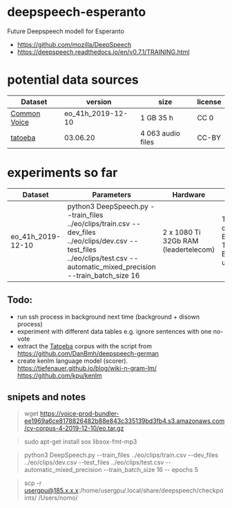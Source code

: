 # deepspeech-esperanto
Future Deepspeech modell for Esperanto
* https://github.com/mozilla/DeepSpeech
* https://deepspeech.readthedocs.io/en/v0.7.1/TRAINING.html

# potential data sources

|Dataset|version|size|license|
|--|--|--|--|
|[Common Voice](https://voice.mozilla.org/eo/datasets)|eo_41h_2019-12-10|1 GB 35 h|CC 0|
|[tatoeba](https://tatoeba.org/epo/sentences/search?query=&from=epo&to=none&user=&orphans=no&unapproved=no&has_audio=yes&tags=&list=&native=&trans_filter=limit&trans_to=und&trans_link=&trans_user=&trans_orphan=&trans_unapproved=&trans_has_audio=&sort=relevance&sort_reverse=)|03.06.20|4 063 audio files|CC-BY|


# experiments so far

|Dataset|Parameters|Hardware|Results|
|--|--|--|--|
|eo_41h_2019-12-10|python3 DeepSpeech.py --train_files ../eo/clips/train.csv --dev_files ../eo/clips/dev.csv --test_files ../eo/clips/test.csv --automatic_mixed_precision --train_batch_size 16|2 x 1080 Ti 32Gb RAM (leadertelecom)|Time for one Epoch: 3h <br> Total Epochs:3 <br> unfinished|



## Todo:
- run ssh process in background next time (background + disown process)
- experiment with different data tables e.g. ignore sentences with one no-vote
- extract the [Tatoeba](https://tatoeba.org/epo/sentences/search?query=&from=epo&to=none&user=&orphans=no&unapproved=no&has_audio=yes&tags=&list=&native=&trans_filter=limit&trans_to=und&trans_link=&trans_user=&trans_orphan=&trans_unapproved=&trans_has_audio=&sort=relevance&sort_reverse=) corpus with the script from https://github.com/DanBmh/deepspeech-german
- create kenlm language model (scorer). https://tiefenauer.github.io/blog/wiki-n-gram-lm/ https://github.com/kpu/kenlm

## snipets and notes

> wget https://voice-prod-bundler-ee1969a6ce8178826482b88e843c335139bd3fb4.s3.amazonaws.com/cv-corpus-4-2019-12-10/eo.tar.gz

> sudo apt-get install sox libsox-fmt-mp3

> python3 DeepSpeech.py --train_files ../eo/clips/train.csv --dev_files ../eo/clips/dev.csv --test_files ../eo/clips/test.csv --automatic_mixed_precision --train_batch_size 16 -- epochs 5

> scp -r  usergpu@185.x.x.x:/home/usergpu/.local/share/deepspeech/checkpoints/ /Users/nomo/
